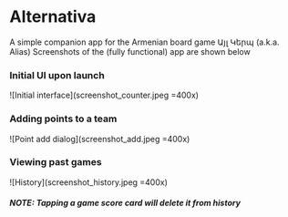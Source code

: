 # Alternativa
A simple companion app for the Armenian board game Այլ Կերպ (a.k.a. Alias)
Screenshots of the (fully functional) app are shown below

### Initial UI upon launch
![Initial interface](screenshot_counter.jpeg =400x)


### Adding points to a team
![Point add dialog](screenshot_add.jpeg =400x)

### Viewing past games
![History](screenshot_history.jpeg =400x)
##### NOTE: Tapping a game score card will delete it from history
